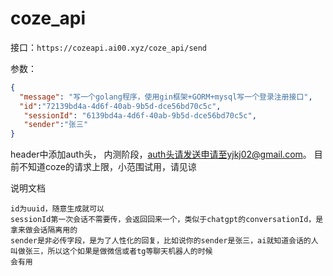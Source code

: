 # coze_api
接口：```https://cozeapi.ai00.xyz/coze_api/send```

参数：
```json
{
  "message": "写一个golang程序，使用gin框架+GORM+mysql写一个登录注册接口",
  "id":"72139bd4a-4d6f-40ab-9b5d-dce56bd70c5c",
   "sessionId": "6139bd4a-4d6f-40ab-9b5d-dce56bd70c5c",
   "sender":"张三"
}
```
header中添加auth头，
内测阶段，auth头请发送申请至yjkj02@gmail.com。
目前不知道coze的请求上限，小范围试用，请见谅

说明文档
```
id为uuid，随意生成就可以
sessionId第一次会话不需要传，会返回回来一个，类似于chatgpt的conversationId，是拿来做会话隔离用的
sender是非必传字段，是为了人性化的回复，比如说你的sender是张三，ai就知道会话的人叫做张三，所以这个如果是做微信或者tg等聊天机器人的时候
会有用
```
